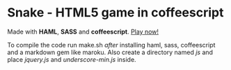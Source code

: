 # Snake - HTML5 game in coffeescript
Made with **HAML**, **SASS** and **coffeescript**. [Play now!](http://chrisp.gr/projects/snake/snake.html)

To compile the code run make.sh *after* installing haml, sass, coffeescript and a markdown gem like maroku. Also create a directory named *js* and place *jquery.js* and *underscore-min.js* inside. 
